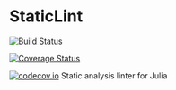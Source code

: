 # StaticLint

[![Build Status](https://travis-ci.com/ZacLN/StaticLint.jl.svg?branch=master)](https://travis-ci.org/ZacLN/StaticLint.jl)

[![Coverage Status](https://coveralls.io/repos/ZacLN/StaticLint.jl/badge.svg?branch=master&service=github)](https://coveralls.io/github/ZacLN/StaticLint.jl?branch=master)

[![codecov.io](http://codecov.io/github/ZacLN/StaticLint.jl/coverage.svg?branch=master)](http://codecov.io/github/ZacLN/StaticLint.jl?branch=master)
Static analysis linter for Julia
